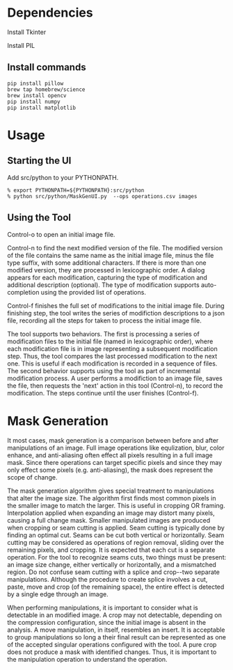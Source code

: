 # Dependencies

Install Tkinter

Install PIL

## Install commands

```
pip install pillow
brew tap homebrew/science
brew install opencv
pip install numpy
pip install matplotlib
```

# Usage

## Starting the UI

Add src/python to your PYTHONPATH.

```
% export PYTHONPATH=${PYTHONPATH}:src/python
% python src/python/MaskGenUI.py  --ops operations.csv images
```

## Using the Tool

Control-o to open an initial image file.

Control-n to find the next modified version of the file.  The modified version of the file contains the same name as the initial image file, minus the file type suffix, with some additional characters.  If there is more than one modified version, they are processed in lexicographic order.  A dialog appears for each modification, capturing the type of modification and additional description (optional).  The type of modification supports auto-completion using the provided list of operations.

Control-f finishes the full set of modifications to the initial image file. During finishing step, the tool writes the series of modifiction descriptions to a json file, recording all the steps for taken to process the initial image file.  

The tool supports two behaviors.  The first is processing a series of modification files to the initial file (named in lexicographic order), where each modification file is in image representing a subsequent modification step.  Thus, the tool compares the last processed modification to the next one.  This is useful if each modification is recorded in a sequence of files.  The second behavior supports using the tool as part of incremental modification process. A user performs a modifiction to an image file, saves the file, then requests the 'next' action in this tool (Control-n), to record the modification. The steps continue until the user finishes (Control-f).


# Mask Generation

   It most cases, mask generation is a comparison between before and after manipulations of an image.  Full image operations like equlization, blur, color enhance, and anti-aliasing often effect all pixels resulting in a full image mask.  Since there operations can target specific pixels and since they may only effect some pixels (e.g. anti-aliasing), the mask does represent the scope of change.

   The mask generation algorithm gives special treatment to manipulations that alter the image size.  The algorithm first finds most common pixels in the smaller image to match the larger.  This is useful in cropping OR framing.  Interpolation applied when expanding an image may distort many pixels, causing a full change mask.  Smaller manipulated images are produced when cropping or seam cutting is applied. Seam cutting is typically done by finding an optimal cut. Seams can be cut both vertical or horizontally. Seam cutting may be considered as operations of region removal, sliding over the remaining pixels, and cropping.  It is expected that each cut is a separate operation.  For the tool to recognize seams cuts, two things must be present: an image size change, either vertically or horizontally, and a mismatched region.  Do not confuse seam cutting with a splice and crop--two separate manipulations.  Although the procedure to create splice involves a cut, paste, move and crop (of the remaining space), the entire effect is detected by a single edge through an image. 

When performing manipulations, it is important to consider what is detectable in an modified image. A crop may not detectable, depending on the compression configuration, since the initial image is absent in the analysis.  A move manipulation, in itself, resembles an insert.  It is acceptable to group manipulations so long a their final result can be represented as one of the accepted singular operations configured with the tool. A pure crop does not produce a mask with identified changes.  Thus, it is important to the manipulation operation to understand the operation.